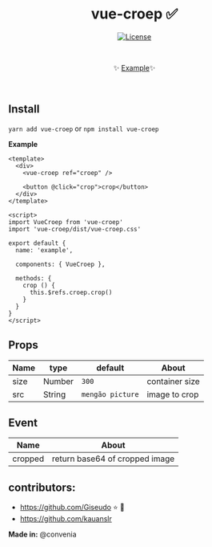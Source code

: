 <h1 align="center">vue-croep ✅</h1>

<p align="center">
  <a href="#"><img src="https://img.shields.io/npm/l/vuelidation.svg" alt="License" target="_blank"></a>
</p>

<br>

<p align="center">
  ✨ <a href="https://viniazvd.github.io/vue-croep/">Example</a>✨
</p>

<br>

## Install
`yarn add vue-croep` or `npm install vue-croep`

**Example**
```vue
<template>
  <div>
    <vue-croep ref="croep" />

    <button @click="crop">crop</button>
  </div>
</template>

<script>
import VueCroep from 'vue-croep'
import 'vue-croep/dist/vue-croep.css'

export default {
  name: 'example',

  components: { VueCroep },

  methods: {
    crop () {
      this.$refs.croep.crop()
    }
  }
}
</script>
```

## Props

Name                |   type   |             default          | About
-----               | -------  | ---------------------------- | ------
size                |  Number  |            `300`             | container size
src                 |  String  |        `mengão picture`      | image to crop

## Event

Name       | About
-----      | -----
cropped    | return base64 of cropped image

## contributors:
- https://github.com/Giseudo :star: :brain:
- https://github.com/kauanslr 

**Made in:** @convenia
